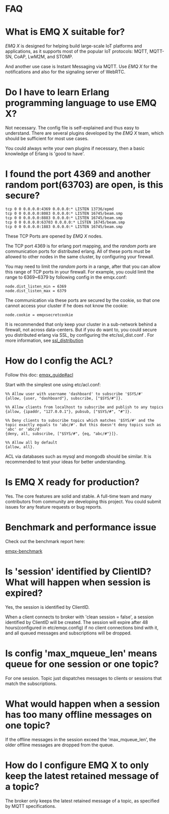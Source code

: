 #  FAQ 

#  What is EMQ X suitable for? 

*EMQ X* is designed for helping build large-scale IoT platforms and applications, as it supports most of the popular IoT protocols: MQTT, MQTT-SN, CoAP, LwM2M, and STOMP. 

And another use case is Instant Messaging via MQTT. Use *EMQ X* for the notifications and also for the signaling server of WebRTC. 

#  Do I have to learn Erlang programming language to use EMQ X? 

Not necessary. The config file is self-explained and thus easy to understand. There are several plugins developed by the *EMQ X* team, which should be sufficient for most use cases. 

You could always write your own plugins if necessary, then a basic knowledge of Erlang is 'good to have'. 

#  I found the port 4369 and another random port(63703) are open, is this secure? 
    
    
    tcp 0 0 0.0.0.0:4369 0.0.0.0:* LISTEN 13736/epmd
    tcp 0 0 0.0.0.0:8083 0.0.0.0:* LISTEN 16745/beam.smp
    tcp 0 0 0.0.0.0:8883 0.0.0.0:* LISTEN 16745/beam.smp
    tcp 0 0 0.0.0.0:63703 0.0.0.0:* LISTEN 16745/beam.smp
    tcp 0 0 0.0.0.0:1883 0.0.0.0:* LISTEN 16745/beam.smp

These TCP Ports are opened by *EMQ X* nodes. 

The TCP port 4369 is for erlang port mapping, and the *random ports* are communication ports for distributed erlang. All of these ports must be allowed to other nodes in the same cluster, by configuring your firewall. 

You may need to limit the *random ports* in a range, after that you can allow this range of TCP ports in your firewall. For example, you could limit the range to 6369~6379 by following config in the emqx.conf: 
    
    
    node.dist_listen_min = 6369
    node.dist_listen_max = 6379

The communication via these ports are secured by the cookie, so that one cannot access your cluster if he does not know the cookie: 
    
    
    node.cookie = emqxsecretcookie

It is recommended that only keep your cluster in a sub-network behind a firewall, not across data-centers. But if you do want to, you could secure you distributed erlang via SSL, by configuring the  etc/ssl_dist.conf  . For more information, see [ ssl_distribution ](http://erlang.org/doc/apps/ssl/ssl_distribution.html)

#  How do I config the ACL? 

Follow this doc: [ emqx_guide#acl ](https://developer.emqx.io/docs/broker/v3/en/guide.html#acl)

Start with the simplest one using etc/acl.conf: 
    
    
    %% Allow user with username 'dashboard' to subscribe '$SYS/#'
    {allow, {user, "dashboard"}, subscribe, ["$SYS/#"]}.
    
    %% Allow clients from localhost to subscribe and publish to any topics
    {allow, {ipaddr, "127.0.0.1"}, pubsub, ["$SYS/#", "#"]}.
    
    %% Deny clients to subscribe topics which matches '$SYS/#' and the topic exactly equals to 'abc/#'. But this doesn't deny topics such as 'abc' or 'abc/d'
    {deny, all, subscribe, ["$SYS/#", {eq, "abc/#"}]}.
    
    %% Allow all by default
    {allow, all}.

ACL via databases such as mysql and mongodb should be similar. It is recommended to test your ideas for better understanding. 

#  Is EMQ X ready for production? 

Yes. The core features are solid and stable. A full-time team and many contributors from community are developing this project. You could submit issues for any feature requests or bug reports. 

#  Benchmark and performance issue 

Check out the benchmark report here: 

[ emqx-benchmark ](https://emq-xmeter-benchmark-en.readthedocs.io/en/latest/)

#  Is 'session' identified by ClientID? What will happen when session is expired? 

Yes, the session is identified by ClientID. 

When a client connects to broker with 'clean session = false', a session identified by ClientID will be created. The session will expire after 48 hours(configured in etc/emqx.config) if no client connections bind with it, and all queued messages and subscriptions will be dropped. 

#  Is config 'max_mqueue_len' means queue for one session or one topic? 

For one session. Topic just dispatches messages to clients or sessions that match the subscriptions. 

#  What would happen when a session has too many offline messages on one topic? 

If the offline messages in the session exceed the 'max_mqueue_len', the older offline messages are dropped from the queue. 

#  How do I configure EMQ X to only keep the latest retained message of a topic? 

The broker only keeps the latest retained message of a topic, as specified by MQTT specifications. 
